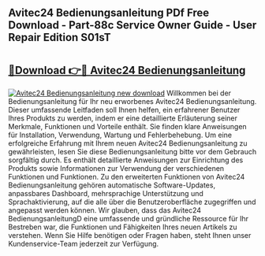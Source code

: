 ## Avitec24 Bedienungsanleitung PDf Free Download - Part-88c Service Owner Guide - User Repair Edition S01sT

# <h2><a href="http://df0v1b.blite.top/?on=Avitec24+Bedienungsanleitung">🔗Download 👉🔴 Avitec24 Bedienungsanleitung</a></h2>

[![Avitec24 Bedienungsanleitung new download](https://i.imgur.com/lujVjoI.png)](http://df0v1b.blite.top/?on=Avitec24+Bedienungsanleitung)
Willkommen bei der Bedienungsanleitung für Ihr neu erworbenes Avitec24 Bedienungsanleitung. Dieser umfassende Leitfaden soll Ihnen helfen, ein erfahrener Benutzer Ihres Produkts zu werden, indem er eine detaillierte Erläuterung seiner Merkmale, Funktionen und Vorteile enthält. Sie finden klare Anweisungen für Installation, Verwendung, Wartung und Fehlerbehebung. Um eine erfolgreiche Erfahrung mit Ihrem neuen Avitec24 Bedienungsanleitung zu gewährleisten, lesen Sie diese Bedienungsanleitung bitte vor dem Gebrauch sorgfältig durch. Es enthält detaillierte Anweisungen zur Einrichtung des Produkts sowie Informationen zur Verwendung der verschiedenen Funktionen und Funktionen. Zu den erweiterten Funktionen von Avitec24 Bedienungsanleitung gehören automatische Software-Updates, anpassbares Dashboard, mehrsprachige Unterstützung und Sprachaktivierung, auf die alle über die Benutzeroberfläche zugegriffen und angepasst werden können. Wir glauben, dass das Avitec24 BedienungsanleitungD eine umfassende und gründliche Ressource für Ihr Bestreben war, die Funktionen und Fähigkeiten Ihres neuen Artikels zu verstehen. Wenn Sie Hilfe benötigen oder Fragen haben, steht Ihnen unser Kundenservice-Team jederzeit zur Verfügung.
